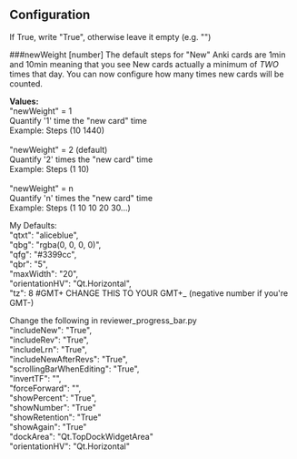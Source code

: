 ## Configuration
If True, write "True", otherwise leave it empty (e.g. "")<br>

###newWeight [number]
The default steps for "New" Anki cards are 1min and 10min meaning that you see New cards actually a minimum of *TWO* times that day. You can now configure how many times new cards will be counted.

<b>Values:</b><br/>
"newWeight" = 1<br/>
Quantify '1' time the "new card" time<br/>
Example: Steps (10 1440)<br/><br/>
"newWeight" = 2 (default)<br/>
Quantify '2' times the "new card" time<br/>
Example: Steps (1 10)<br/><br/>
"newWeight" = n<br/>
Quantify 'n' times the "new card" time<br/>
Example: Steps (1 10 10 20 30...)<br/>

My Defaults:<br>
	"qtxt": "aliceblue",<br>
	"qbg": "rgba(0, 0, 0, 0)",<br>
	"qfg": "#3399cc",<br>
	"qbr": "5",<br>
	"maxWidth": "20",<br>
	"orientationHV": "Qt.Horizontal",<br>
	"tz": 8 #GMT+ CHANGE THIS TO YOUR GMT+_ (negative number if you're GMT-)<br>
	
Change the following in reviewer_progress_bar.py<br>
"includeNew": "True",<br>
"includeRev": "True",<br>
"includeLrn": "True",<br>
"includeNewAfterRevs": "True",<br>
"scrollingBarWhenEditing": "True",<br>
"invertTF": "",<br>
"forceForward": "",<br>
"showPercent": "True",<br>
"showNumber": "True"<br>
"showRetention": "True"<br>
"showAgain": "True"<br>
"dockArea": "Qt.TopDockWidgetArea"<br>
"orientationHV": "Qt.Horizontal"
